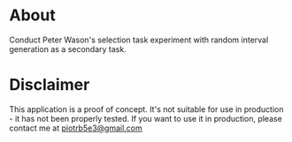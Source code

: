 # About
Conduct Peter Wason's selection task experiment with random interval generation as a secondary task.

# Disclaimer
This application is a proof of concept.
It's not suitable for use in production - it has not been properly tested.
If you want to use it in production, please contact me at piotrb5e3@gmail.com
